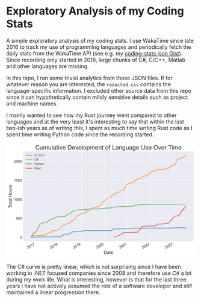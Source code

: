 # Exploratory Analysis of my Coding Stats

A simple exploratory analysis of my coding stats. I use WakaTime since late 2016 to track my
use of programming languages and periodically fetch the daily stats from the WakaTime API (see e.g.
my [coding-stats.json Gist](https://gist.github.com/sunsided/667936bd0d4d5f042ea4e6726c5faccb)). Since
recording only started in 2016, large chunks of C#, C/C++, Matlab and other languages are missing.

In this repo, I ran some trivial analytics from those JSON files. If for whatever reason you are
interested, the `redacted.csv` contains the language-specific information. I excluded other source
data from this repo since it can hypothetically contain mildly sensitive details such as project
and machine names.

I mainly wanted to see how my Rust journey went compared to other languages and at the very least
it's interesting to say that within the last two-ish years as of writing this, I spent as much time
writing Rust code as I spent time writing Python code since the recording started.

![](images/language_development.png)

The C# curve is pretty linear, which is not surprising since I have been working in .NET focused
companies since 2008 and therefore use C# a lot during my work life. What is interesting, however
is that for the last three years I have not actively assumed the role of a software developer
and _still_ maintained a linear progression there.
